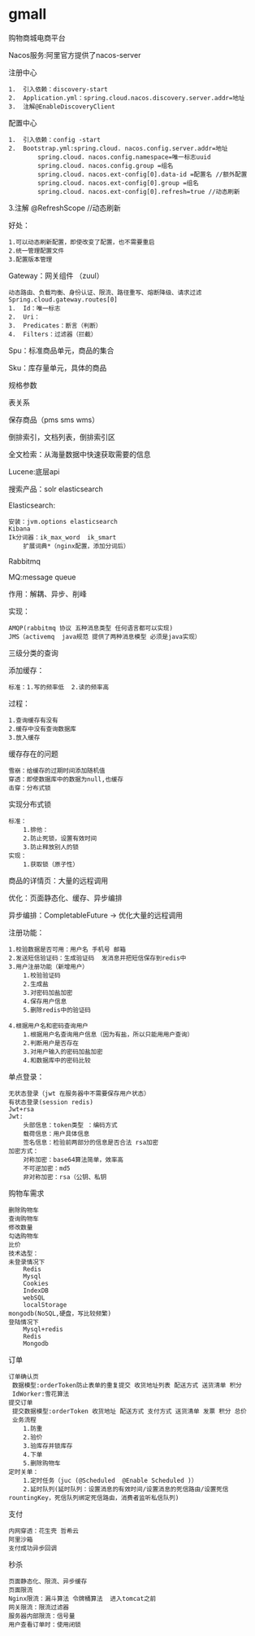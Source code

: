 # gmall
购物商城电商平台

Nacos服务:阿里官方提供了nacos-server

注册中心

    1.	引入依赖：discovery-start
    2.	Application.yml：spring.cloud.nacos.discovery.server.addr=地址
    3.	注解@EnableDiscoveryClient
配置中心

    1.	引入依赖：config -start
    2.	Bootstrap.yml:spring.cloud. nacos.config.server.addr=地址
            spring.cloud. nacos.config.namespace=唯一标志uuid
            spring.cloud. nacos.config.group =组名
            spring.cloud. nacos.ext-config[0].data-id =配置名 //额外配置
            spring.cloud. nacos.ext-config[0].group =组名
            spring.cloud. nacos.ext-config[0].refresh=true //动态刷新

3.注解 @RefreshScope //动态刷新

好处：

    1.可以动态刷新配置，即使改变了配置，也不需要重启
    2.统一管理配置文件
    3.配置版本管理
    
Gateway：网关组件 （zuul）

	动态路由、负载均衡、身份认证、限流、路径重写、熔断降级、请求过滤
	Spring.cloud.gateway.routes[0]
    1.	Id：唯一标志
    2.	Uri：
    3.	Predicates：断言（判断）
    4.	Filters：过滤器（拦截）
    
    
    
Spu：标准商品单元，商品的集合

Sku：库存量单元，具体的商品

规格参数

表关系

保存商品（pms sms wms）

倒排索引，文档列表，倒排索引区

全文检索：从海量数据中快速获取需要的信息

Lucene:底层api

搜索产品：solr  elasticsearch

Elasticsearch:

	安装：jvm.options elasticsearch
	Kibana
	Ik分词器：ik_max_word  ik_smart
		扩展词典*（nginx配置，添加分词后）

Rabbitmq

MQ:message queue

作用：解耦、异步、削峰

实现：

    AMQP(rabbitmq 协议 五种消息类型 任何语言都可以实现)  
    JMS（activemq  java规范 提供了两种消息模型 必须是java实现）

三级分类的查询

添加缓存：

	标准：1.写的频率低	2.读的频率高

过程：

	1.查询缓存有没有
	2.缓存中没有查询数据库
	3.放入缓存
缓存存在的问题

	雪崩：给缓存的过期时间添加随机值
	穿透：即使数据库中的数据为null,也缓存
	击穿：分布式锁
实现分布式锁

	标准：
		1.排他：
		2.防止死锁，设置有效时间
		3.防止释放别人的锁
	实现：
		1.获取锁（原子性）

商品的详情页：大量的远程调用

优化：页面静态化、缓存、异步编排

异步编排：CompletableFuture  -> 优化大量的远程调用

注册功能：

	1.校验数据是否可用：用户名 手机号 邮箱
	2.发送短信验证码：生成验证码  发消息并把短信保存到redis中
	3.用户注册功能（新增用户）
		1.校验验证码
		2.生成盐
		3.对密码加盐加密
		4.保存用户信息
		5.删除redis中的验证码

	4.根据用户名和密码查询用户
		1.根据用户名查询用户信息（因为有盐，所以只能用用户查询）
		2.判断用户是否存在
		3.对用户输入的密码加盐加密
		4.和数据库中的密码比较
		
单点登录：

	无状态登录（jwt 在服务器中不需要保存用户状态）
	有状态登录(session redis)
	Jwt+rsa
	Jwt:
		头部信息：token类型 ：编码方式
		载荷信息：用户具体信息
		签名信息：检验前两部分的信息是否合法 rsa加密
	加密方式：
		对称加密：base64算法简单，效率高
		不可逆加密：md5
		非对称加密：rsa（公钥、私钥
		
购物车需求

    删除购物车
    查询购物车
    修改数量
    勾选购物车
    比价
    技术选型：
	未登录情况下
		Redis
        Mysql
        Cookies
        IndexDB
        webSQL
        localStorage
    mongodb(NoSQL,硬盘，写比较频繁)
	登陆情况下
		Mysql+redis
		Redis
		Mongodb

订单

	订单确认页
	 数据模型:orderToken防止表单的重复提交 收货地址列表 配送方式 送货清单 积分
	 IdWorker:雪花算法
	提交订单
	 提交数据模型:orderToken 收货地址 配送方式 支付方式 送货清单 发票 积分 总价
	 业务流程
	 	1.防重
	 	2.验价
	 	3.验库存并锁库存
	 	4.下单
		5.删除购物车
	定时关单：
		1.定时任务（juc (@Scheduled  @Enable Scheduled )）
		2.延时队列(延时队列：设置消息的有效时间/设置消息的死信路由/设置死信			rountingKey，死信队列绑定死信路由，消费者监听私信队列)
支付

	内网穿透：花生壳 哲希云
	阿里沙箱
	支付成功异步回调
秒杀

	页面静态化、限流、异步缓存
	页面限流
	Nginx限流：漏斗算法 令牌桶算法  进入tomcat之前
	网关限流：限流过滤器
	服务器内部限流：信号量
	用户查看订单时：使用闭锁
